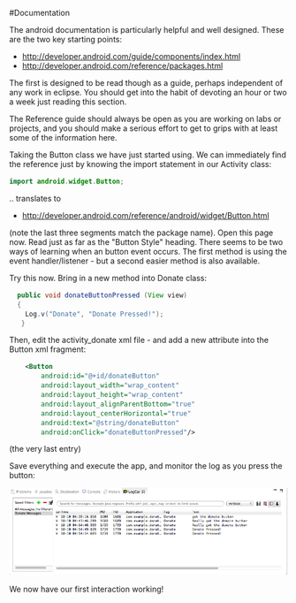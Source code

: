 #Documentation

The android documentation is particularly helpful and well designed. These are the two key starting points:

- <http://developer.android.com/guide/components/index.html>
- <http://developer.android.com/reference/packages.html>

The first is designed to be read though as a guide, perhaps independent of any work in eclipse. You should get into the habit of devoting an hour or two a week just reading this section.

The Reference guide should always be open as you are working on labs or projects, and you should make a serious effort to get to grips with at least some of the information here.

Taking the Button class we have just started using. We can immediately find the reference just by knowing the import statement in our Activity class:

~~~java
import android.widget.Button;
~~~

.. translates to

- <http://developer.android.com/reference/android/widget/Button.html>

(note the last three segments match the package name). Open this page now. Read just as far as the "Button Style" heading. There seems to be two ways of learning when an button event occurs. The first method is using the event handler/listener - but a second easier method is also available.

Try this now. Bring in a new method into Donate class:

~~~java
  public void donateButtonPressed (View view) 
  {
    Log.v("Donate", "Donate Pressed!");
   }
~~~

Then, edit the activity_donate xml file - and add a new attribute into the Button xml fragment:

~~~xml
    <Button
        android:id="@+id/donateButton"
        android:layout_width="wrap_content"
        android:layout_height="wrap_content"
        android:layout_alignParentBottom="true"
        android:layout_centerHorizontal="true"
        android:text="@string/donateButton" 
        android:onClick="donateButtonPressed"/>
~~~

(the very last entry)

Save everything and execute the app, and monitor the log as you press the button:

![](../img/19.png)

We now have our first interaction working!

